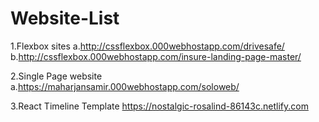 # Website-List

1.Flexbox sites 
  a.http://cssflexbox.000webhostapp.com/drivesafe/
  b.http://cssflexbox.000webhostapp.com/insure-landing-page-master/
  
  
2.Single Page website 
  a.https://maharjansamir.000webhostapp.com/soloweb/
  
3.React Timeline Template
 https://nostalgic-rosalind-86143c.netlify.com
